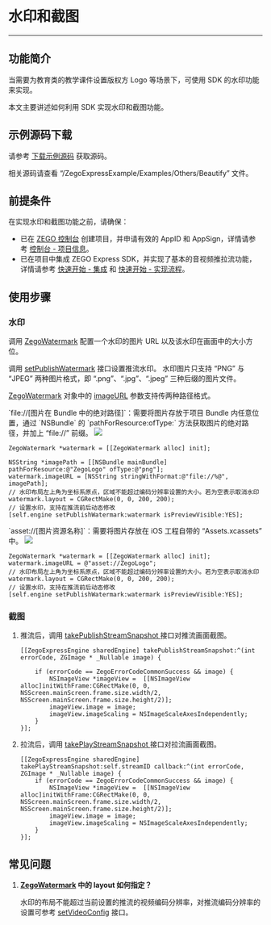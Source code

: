 # 水印和截图

- - -

## 功能简介

当需要为教育类的教学课件设置版权方 Logo 等场景下，可使用 SDK 的水印功能来实现。

本文主要讲述如何利用 SDK 实现水印和截图功能。

## 示例源码下载

请参考 [下载示例源码](https://doc-zh.zego.im/article/21224) 获取源码。

相关源码请查看 “/ZegoExpressExample/Examples/Others/Beautify” 文件。

## 前提条件

在实现水印和截图功能之前，请确保：

- 已在 [ZEGO 控制台](https://console.zego.im) 创建项目，并申请有效的 AppID 和 AppSign，详情请参考 [控制台 - 项目信息](/console/project-info)。
- 已在项目中集成 ZEGO Express SDK，并实现了基本的音视频推拉流功能，详情请参考 [快速开始 - 集成](https://doc-zh.zego.im/article/21225) 和 [快速开始 - 实现流程](https://doc-zh.zego.im/article/21272)。


## 使用步骤

### 水印

调用 [ZegoWatermark](https://doc-zh.zego.im/article/api?doc=Express_Video_SDK_API~objective-c_macos~class~ZegoWatermark) 配置一个水印的图片 URL 以及该水印在画面中的大小方位。

调用 [setPublishWatermark](https://doc-zh.zego.im/article/api?doc=Express_Video_SDK_API~objective-c_macos~class~ZegoExpressEngine#set-publish-watermark-is-preview-visible) 接口设置推流水印。
<Warning title="注意">
水印图片只支持 “PNG” 与 “JPEG” 两种图片格式，即 “.png”、“.jpg”、“.jpeg” 三种后缀的图片文件。
</Warning>

[ZegoWatermark](https://doc-zh.zego.im/article/api?doc=Express_Video_SDK_API~objective-c_macos~class~ZegoWatermark) 对象中的 [imageURL](https://doc-zh.zego.im/article/api?doc=Express_Video_SDK_API~objective-c_macos~class~ZegoWatermark#image-url) 参数支持传两种路径格式。


<Accordion title="绝对路径" defaultOpen="false">
`file://[图片在 Bundle 中的绝对路径]`：需要将图片存放于项目 Bundle 内任意位置，通过 `NSBundle` 的 `pathForResource:ofType:` 方法获取图片的绝对路径，并加上 “file://” 前缀。

<Frame width="512" height="auto" caption=""><img src="https://doc-media.zego.im/sdk-doc/Pics/iOS/ZegoExpressEngine/Beautify/watermark-bundle.png" /></Frame>

```objc
ZegoWatermark *watermark = [[ZegoWatermark alloc] init];

NSString *imagePath = [[NSBundle mainBundle] pathForResource:@"ZegoLogo" ofType:@"png"];
watermark.imageURL = [NSString stringWithFormat:@"file://%@", imagePath];
// 水印布局左上角为坐标系原点，区域不能超过编码分辨率设置的大小。若为空表示取消水印
watermark.layout = CGRectMake(0, 0, 200, 200);
// 设置水印，支持在推流前后动态修改
[self.engine setPublishWatermark:watermark isPreviewVisible:YES];
```
</Accordion>

<Accordion title="Assets" defaultOpen="false">
`asset://[图片资源名称]`：需要将图片存放在 iOS 工程自带的 “Assets.xcassets” 中。

<Frame width="512" height="auto" caption=""><img src="https://doc-media.zego.im/sdk-doc/Pics/iOS/ZegoExpressEngine/Beautify/watermark-assets.png" /></Frame>

```objc
ZegoWatermark *watermark = [[ZegoWatermark alloc] init];
watermark.imageURL = @"asset://ZegoLogo";
// 水印布局左上角为坐标系原点，区域不能超过编码分辨率设置的大小。若为空表示取消水印
watermark.layout = CGRectMake(0, 0, 200, 200);
// 设置水印，支持在推流前后动态修改
[self.engine setPublishWatermark:watermark isPreviewVisible:YES];
```
</Accordion>

### 截图

1. 推流后，调用 [takePublishStreamSnapshot ](https://doc-zh.zego.im/article/api?doc=Express_Video_SDK_API~objective-c_macos~class~ZegoExpressEngine#take-publish-stream-snapshot) 接口对推流画面截图。

    ```objc
    [[ZegoExpressEngine sharedEngine] takePublishStreamSnapshot:^(int errorCode, ZGImage * _Nullable image) {

        if (errorCode == ZegoErrorCodeCommonSuccess && image) {
            NSImageView *imageView =  [[NSImageView alloc]initWithFrame:CGRectMake(0, 0, NSScreen.mainScreen.frame.size.width/2,  NSScreen.mainScreen.frame.size.height/2)];
            imageView.image = image;
            imageView.imageScaling = NSImageScaleAxesIndependently;
        }
    }];
    ```

2. 拉流后，调用 [takePlayStreamSnapshot ](https://doc-zh.zego.im/article/api?doc=Express_Video_SDK_API~objective-c_macos~class~ZegoExpressEngine#take-play-stream-snapshot-callback) 接口对拉流画面截图。

    ```objc
    [[ZegoExpressEngine sharedEngine] takePlayStreamSnapshot:self.streamID callback:^(int errorCode, ZGImage * _Nullable image) {
        if (errorCode == ZegoErrorCodeCommonSuccess && image) {
            NSImageView *imageView =  [[NSImageView alloc]initWithFrame:CGRectMake(0, 0, NSScreen.mainScreen.frame.size.width/2,  NSScreen.mainScreen.frame.size.height/2)];
            imageView.image = image;
            imageView.imageScaling = NSImageScaleAxesIndependently;
        }
    }];
    ```

## 常见问题

1. **[ZegoWatermark](https://doc-zh.zego.im/article/api?doc=Express_Video_SDK_API~objective-c_macos~class~ZegoWatermark) 中的 layout 如何指定？**

    水印的布局不能超过当前设置的推流的视频编码分辨率，对推流编码分辨率的设置可参考 [setVideoConfig](https://doc-zh.zego.im/article/api?doc=Express_Video_SDK_API~objective-c_macos~class~ZegoMixerOutput#set-video-config) 接口。

<Content />

